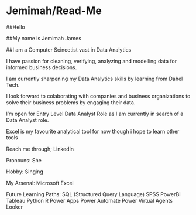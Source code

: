 # Jemimah/Read-Me

##Hello

##My name is Jemimah James

##I am a Computer Scincetist vast in Data Analytics

I have passion for cleaning, verifying, analyzing and modelling data for informed business decisions. 

I am currently sharpening my Data Analytics skills by learning from Dahel Tech.

I look forward to colaborating with companies and business organizations to solve their business problems by engaging their data.

I’m open for Entry Level Data Analyst Role as I am currently in search of a Data Analyst role.

Excel is my favourite analytical tool for now though i hope to learn other tools

Reach me through; LinkedIn

Pronouns: She

Hobby: Singing 



My Arsenal:
Microsoft Excel


Future Learning Paths:
SQL (Structured Query Language)
SPSS
PowerBI
Tableau
Python
R
Power Apps
Power Automate
Power Virtual Agents
Looker
